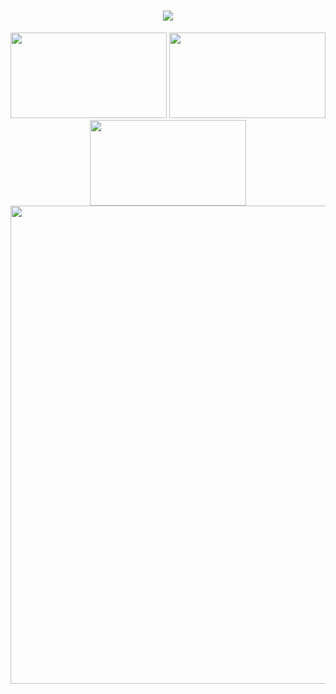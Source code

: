 <!-- 循环打字 -->
<h1 align="center"> <a href="https://www.qin-juan-ge-zhu.top/"> <img src="https://readme-typing-svg.herokuapp.com/?lines=Long%20Live%20the%20People!;人民万岁！&center=true&size=27"> </a> </h1>

<div align="center">
    <img height="137px" width="250px" src="https://github-readme-stats.vercel.app/api?username=We-unite&hide_title=true&hide_border=true&show_icons=trueline_height=21&text_color=000&icon_color=000&bg_color=0,ea6161,ffc64d,fffc4d,52fa5a&theme=graywhite" />
    <img height="137px" width="250px" src="https://github-readme-stats.vercel.app/api/top-langs/?username=We-unite&hide_title=true&hide_border=true&layout=compact&langs_count=6&text_color=000&icon_color=fff&bg_color=0,52fa5a,4dfcff,c64dff&theme=graywhite" />
    <img height="137px" width="250px" src="https://github-readme-streak-stats.herokuapp.com/?user=We-unite" />
</div>

<div align="center">
    <img width="765px" src="https://github-readme-activity-graph.vercel.app/graph?username=We-unite&theme=coral" />
</div>

<!-- ![](https://raw.githubusercontent.com/We-unite/We-unite/main/assets/github-contribution-grid-snake.svg)               -->


<!--
**We-unite/We-unite** is a ✨ _special_ ✨ repository because its `README.md` (this file) appears on your GitHub profile.

Here are some ideas to get you started:

- 🔭 I’m currently working on ...
- 🌱 I’m currently learning ...
- 👯 I’m looking to collaborate on ...
- 🤔 I’m looking for help with ...
- 💬 Ask me about ...
- 📫 How to reach me: ...
- 😄 Pronouns: ...
- ⚡ Fun fact: ...
-->
